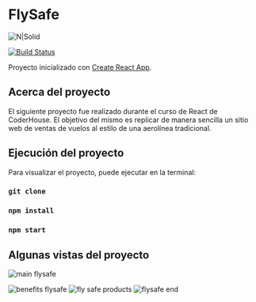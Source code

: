 # FlySafe

![N|Solid](https://encrypted-tbn0.gstatic.com/images?q=tbn:ANd9GcR4Nhtli5aSkLo8igB8oRJM49A8XBx8f15gENCCcuvf80kuqyUOrZ8giQgy4GZ7Ix_sb6c&usqp=CAU)

[![Build Status](https://travis-ci.org/joemccann/dillinger.svg?branch=master)](https://travis-ci.org/joemccann/dillinger)

Proyecto inicializado con [Create React App](https://github.com/facebook/create-react-app).

## Acerca del proyecto
El siguiente proyecto fue realizado durante el curso de React de CoderHouse. El objetivo del mismo es replicar de manera sencilla un sitio web de ventas de vuelos al estilo de una aerolínea tradicional. 
## Ejecución del proyecto

Para visualizar el proyecto, puede ejecutar en la terminal:

### `git clone`
### `npm install`
### `npm start`


## Algunas vistas del proyecto

![main flysafe](https://user-images.githubusercontent.com/99835309/211130160-08b9c0cf-35ab-4e73-9bbb-62ec4ec312ed.png)

![benefits flysafe](https://user-images.githubusercontent.com/99835309/211130186-62cd4b53-c95f-47b8-970d-576d0155fe69.png)
![fly safe products](https://user-images.githubusercontent.com/99835309/211130199-ea5b52a6-0b29-4f1c-b72a-70a1b82637b8.png)
![flysafe end](https://user-images.githubusercontent.com/99835309/211130222-b58083aa-d1b8-430c-847d-afb91d89807b.png)
